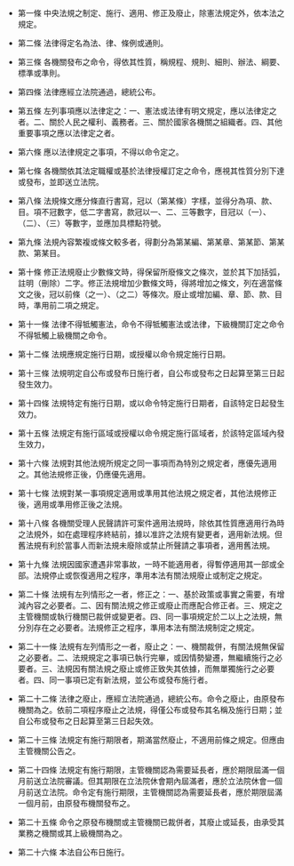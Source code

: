 * 第一條 中央法規之制定、施行、適用、修正及廢止，除憲法規定外，依本法之規定。

* 第二條 法律得定名為法、律、條例或通則。

* 第三條 各機關發布之命令，得依其性質，稱規程、規則、細則、辦法、綱要、標準或準則。

* 第四條 法律應經立法院通過，總統公布。

* 第五條 左列事項應以法律定之：一、憲法或法律有明文規定，應以法律定之者。二、關於人民之權利、義務者。三、關於國家各機關之組織者。四、其他重要事項之應以法律定之者。

* 第六條 應以法律規定之事項，不得以命令定之。

* 第七條 各機關依其法定職權或基於法律授權訂定之命令，應視其性質分別下達或發布，並即送立法院。

* 第八條 法規條文應分條直行書寫，冠以（第某條）字樣，並得分為項、款、目。項不冠數字，低二字書寫，款冠以一、二、三等數字，目冠以（一）、（二）、（三）等數字，並應加具標點符號。

* 第九條 法規內容繁複或條文較多者，得劃分為第某編、第某章、第某節、第某款、第某目。

* 第十條 修正法規廢止少數條文時，得保留所廢條文之條次，並於其下加括弧，註明（刪除）二字。修正法規增加少數條文時，得將增加之條文，列在適當條文之後，冠以前條（之一）、（之二）等條次。廢止或增加編、章、節、款、目時，準用前二項之規定。

* 第十一條 法律不得牴觸憲法，命令不得牴觸憲法或法律，下級機關訂定之命令不得牴觸上級機關之命令。

* 第十二條 法規應規定施行日期，或授權以命令規定施行日期。

* 第十三條 法規明定自公布或發布日施行者，自公布或發布之日起算至第三日起發生效力。

* 第十四條 法規特定有施行日期，或以命令特定施行日期者，自該特定日起發生效力。

* 第十五條 法規定有施行區域或授權以命令規定施行區域者，於該特定區域內發生效力，

* 第十六條 法規對其他法規所規定之同一事項而為特別之規定者，應優先適用之。其他法規修正後，仍應優先適用。

* 第十七條 法規對某一事項規定適用或準用其他法規之規定者，其他法規修正後，適用或準用修正後之法規。

* 第十八條 各機關受理人民聲請許可案件適用法規時，除依其性質應適用行為時之法規外，如在處理程序終結前，據以准許之法規有變更者，適用新法規。但舊法規有利於當事人而新法規未廢除或禁止所聲請之事項者，適用舊法規。

* 第十九條 法規因國家遭遇非常事故，一時不能適用者，得暫停適用其一部或全部。法規停止或恢復適用之程序，準用本法有關法規廢止或制定之規定。

* 第二十條 法規有左列情形之一者，修正之：一、基於政策或事實之需要，有增減內容之必要者。二、因有關法規之修正或廢止而應配合修正者。三、規定之主管機關或執行機關已裁併或變更者。四、同一事項規定於二以上之法規，無分別存在之必要者。法規修正之程序，準用本法有關法規制定之規定。

* 第二十一條 法規有左列情形之一者，廢止之：一、機關裁併，有關法規無保留之必要者。二、法規規定之事項已執行完畢，或因情勢變遷，無繼續施行之必要者。三、法規因有關法規之廢止或修正致失其依據，而無單獨施行之必要者。四、同一事項已定有新法規，並公布或發布施行者。

* 第二十二條 法律之廢止，應經立法院通過，總統公布。命令之廢止，由原發布機關為之。依前二項程序廢止之法規，得僅公布或發布其名稱及施行日期；並自公布或發布之日起算至第三日起失效。

* 第二十三條 法規定有施行期限者，期滿當然廢止，不適用前條之規定。但應由主管機關公告之。

* 第二十四條 法規定有施行期限，主管機關認為需要延長者，應於期限屆滿一個月前送立法院審議。但其期限在立法院休會期內屆滿者，應於立法院休會一個月前送立法院。命令定有施行期限，主管機關認為需要延長者，應於期限屆滿一個月前，由原發布機關發布之。

* 第二十五條 命令之原發布機關或主管機關已裁併者，其廢止或延長，由承受其業務之機關或其上級機關為之。

* 第二十六條 本法自公布日施行。

